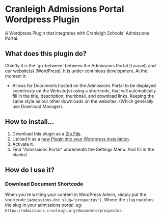 # Cranleigh Admissions Portal Wordpress Plugin
A Wordpress Plugin that integrates with Cranleigh Schools' Admissions Portal. 

## What does this plugin do?
Chiefly it is the 'go-between' between the Admissions Portal (Laravel) and our website(s) (WordPress). It is under continious development. At the moment it:
* Allows for Documents hosted on the Admissions Portal to be displayed seemlessly on the Website(s) using a shortcode, that will automatically fill in the title, description, thumbnail, and download links. Keeping the same style as our other downloads on the websites. (Which generally use Download Manager). 

## How to install...
1. Download this plugin as a [Zip File](https://github.com/cranleighschool/cranleigh-admissions-portal-plugin/archive/master.zip). 
2. Upload it as a [new Plugin into your Wordpress installation](https://www.wpbeginner.com/beginners-guide/step-by-step-guide-to-install-a-wordpress-plugin-for-beginners/). 
3. Activate It. 
4. Find "Admissions Portal" underneath the Settings Menu. And fill in the blanks!


## How do I use it? 
### Download Document Shortcode
When you're writing your content in WordPress Admin, simply put the shortcode `[admissions-doc slug="prospectus"]`. Where the `slug` matches the slug in your admissions portal: eg: `https://admissions.cranleigh.org/documents/prospectus`. 
